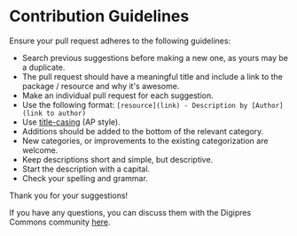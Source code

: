 # Contribution Guidelines

Ensure your pull request adheres to the following guidelines:
- Search previous suggestions before making a new one, as yours may be a duplicate.
- The pull request should have a meaningful title and include a link to the package / resource and why it's awesome.
- Make an individual pull request for each suggestion.
- Use the following format: `[resource](link) - Description by [Author](link to author)`
- Use [title-casing](http://titlecapitalization.com) (AP style).
- Additions should be added to the bottom of the relevant category.
- New categories, or improvements to the existing categorization are welcome.
- Keep descriptions short and simple, but descriptive.
- Start the description with a capital.
- Check your spelling and grammar.

Thank you for your suggestions!

If you have any questions, you can discuss them with the Digipres Commons community [here](https://github.com/orgs/digipres/discussions).